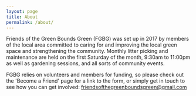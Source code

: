```yaml
---
layout: page
title: About
permalink: /about/
---
```


Friends of the Green Bounds Green (FGBG) was set up in 2017 by members of the local area committed to caring for and improving the local green space and strengthening the community. Monthly litter picking and maintenance are held on the first Saturday of the month, 9:30am to 11:00pm as well as gardening sessions, and all sorts of community events. 

FGBG relies on volunteers and members for funding, so please check out the 'Become a Friend' page for a link to the form, or simply get in touch to see how you can get involved: friendsofthegreenboundsgreen@gmail.com 
